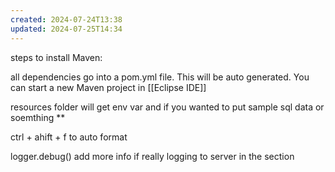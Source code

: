 ```yaml
---
created: 2024-07-24T13:38
updated: 2024-07-25T14:34
---
```

steps to install Maven: 

all dependencies go into a pom.yml file. This will be auto generated. You can start a new Maven project in [[Eclipse IDE]] 

resources folder will get env var and if you wanted to put sample sql data or soemthing ** 

ctrl + ahift +  f to auto format 

logger.debug()
add more info if really logging to server in the <PatternLayout> section 
